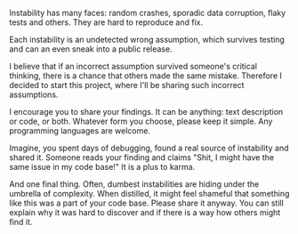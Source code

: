 Instability has many faces: random crashes, sporadic data corruption, flaky tests and others. They are hard to reproduce and fix. 

Each instability is an undetected wrong assumption, which survives testing and can an even sneak into a public release.

I believe that if an incorrect assumption survived someone's critical thinking, there is a chance that others made the same mistake. Therefore I decided to start this project, where I'll be sharing such incorrect assumptions.

I encourage you to share your findings. It can be anything: text description or code, or both. Whatever form you choose, please keep it simple. Any programming languages are welcome.

Imagine, you spent days of debugging, found a real source of instability and shared it. Someone reads your finding and claims "Shit, I might have the same issue in my code base!" It is a plus to karma.

And one final thing. Often, dumbest instabilities are hiding under the umbrella of complexity. When distilled, it might feel shameful that something like this was a part of your code base. Please share it anyway. You can still explain why it was hard to discover and if there is a way how others might find it.
